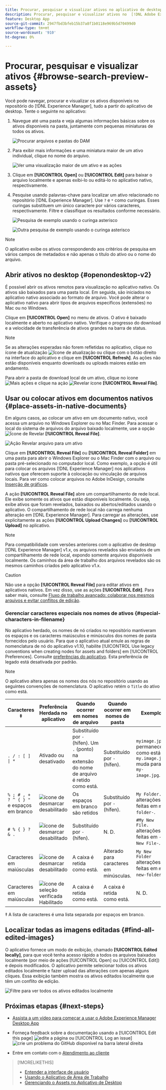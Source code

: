 ```yaml
---
title: Procurar, pesquisar e visualizar ativos no aplicativo de desktop [!DNL Experience Manager]
description: Procurar, pesquisar e visualizar ativos no  [!DNL Adobe Experience Manager] aplicativo de desktop.
feature: Desktop App
source-git-commit: 2947fbd3bfeb15b37a8f1b0118e969b5d70499d0
workflow-type: tm+mt
source-wordcount: '910'
ht-degree: 0%

---
```



# Procurar, pesquisar e visualizar ativos {#browse-search-preview-assets}

Você pode navegar, procurar e visualizar os ativos disponíveis no repositório do [!DNL Experience Manager], tudo a partir do aplicativo de desktop. Tente o seguinte no aplicativo:

1. Navegue até uma pasta e veja algumas informações básicas sobre os ativos disponíveis na pasta, juntamente com pequenas miniaturas de todos os ativos.

   ![Procurar arquivos e pastas do DAM](assets/browse_folder_da2.png "Procurar os arquivos e pastas do DAM")

1. Para exibir mais informações e uma miniatura maior de um ativo individual, clique no nome do arquivo.

   ![Ver uma visualização maior de um ativo e as ações](assets/large_preview_actions_da2.png "Ver uma visualização maior de um ativo e ações")

1. Clique em **[!UICONTROL Open]** ou **[!UICONTROL Edit]** para baixar o arquivo localmente e apenas exibi-lo ou editá-lo no aplicativo nativo, respectivamente.
1. Pesquise usando palavras-chave para localizar um ativo relacionado no repositório [!DNL Experience Manager]. Use `?` e `*` como curingas. Esses curingas substituem um único caractere por vários caracteres, respectivamente. Filtre e classifique os resultados conforme necessário.

   ![Pesquisa de exemplo usando o curinga asterisco](assets/search_wildcard_da2.png "Pesquisa de exemplo usando o curinga asterisco")

   ![Outra pesquisa de exemplo usando o curinga asterisco](assets/search_wildcard2_da2.png "Outra pesquisa de exemplo com posicionamento diferente do curinga asterisco")

>[!NOTE]
>
>O aplicativo exibe os ativos correspondendo aos critérios de pesquisa em vários campos de metadados e não apenas o título do ativo ou o nome do arquivo.

## Abrir ativos no desktop {#openondesktop-v2}

É possível abrir os ativos remotos para visualização no aplicativo nativo. Os ativos são baixados para uma pasta local. Em seguida, são iniciados no aplicativo nativo associado ao formato de arquivo. Você pode alterar o aplicativo nativo para abrir tipos de arquivos específicos (extensões) no Mac ou no Windows.

Clique em **[!UICONTROL Open]** no menu de ativos. O ativo é baixado localmente e aberto no aplicativo nativo. Verifique o progresso do download e a velocidade de transferência de ativos grandes na barra de status.

<!-- ![Download progress bar for large-sized assets](assets/download_status_bar_da2.png "Download progress bar for large-sized assets")
-->

>[!NOTE]
>
>Se as alterações esperadas não forem refletidas no aplicativo, clique no ícone de atualização ![Ícone de atualização](assets/do-not-localize/refresh.png) ou clique com o botão direito na interface do aplicativo e clique em **[!UICONTROL Refresh]**. As ações não estão disponíveis enquanto downloads ou uploads maiores estão em andamento.

Para abrir a pasta de download local de um ativo, clique no ícone ![Mais ações](assets/do-not-localize/more2_da2.png) e clique na ação ![Revelar ícone](assets/do-not-localize/reveal_action2_da2.png) **[!UICONTROL Reveal File]**.

## Usar ou colocar ativos em documentos nativos {#place-assets-in-native-documents}

Em alguns casos, ao colocar um ativo em um documento nativo, você acessa um arquivo no Windows Explorer ou no Mac Finder. Para acessar o local do sistema de arquivos do arquivo baixado localmente, use a opção ![Ícone de Revelar](assets/do-not-localize/reveal_action2_da2.png) **[!UICONTROL Reveal File]**.

![Ação Revelar arquivo para um ativo](assets/revealfile_action_da2.png "Ação Revelar arquivo para um ativo")

Clique em **[!UICONTROL Reveal File]** ou **[!UICONTROL Reveal Folder]** em uma pasta para abrir o Windows Explorer ou o Mac Finder com o arquivo ou pasta pré-selecionado no computador local. Como exemplo, a opção é útil para colocar os arquivos [!DNL Experience Manager] nos aplicativos nativos que oferecem suporte à colocação ou vinculação de arquivos locais. Para ver como colocar arquivos no Adobe InDesign, consulte [Inserção de gráficos](https://helpx.adobe.com/br/indesign/using/placing-graphics.html).

A ação **[!UICONTROL Reveal File]** abre um compartilhamento de rede local. Ele exibe somente os ativos que estão disponíveis localmente. Ou seja, exibe ativos que foram revelados, baixados ou abertos/editados usando o aplicativo. O compartilhamento de rede local não carrega nenhuma alteração em [!DNL Experience Manager]. Para carregar as alterações, use explicitamente as ações **[!UICONTROL Upload Changes]** ou **[!UICONTROL Upload]** no aplicativo.

>[!NOTE]
>
>Para compatibilidade com versões anteriores com o aplicativo de desktop [!DNL Experience Manager] v1.x, os arquivos revelados são enviados de um compartilhamento de rede local, expondo somente arquivos disponíveis localmente. Os caminhos da área de trabalho dos arquivos revelados são os mesmos caminhos criados pelo aplicativo v1.x.

>[!CAUTION]
>
>Não use a opção **[!UICONTROL Reveal File]** para editar ativos em aplicativos nativos. Em vez disso, use as ações **[!UICONTROL Edit]**. Para saber mais, consulte [Fluxo de trabalho avançado: colaborar nos mesmos arquivos e evitar conflitos de edição](#adv-workflow-collaborate-avoid-conflicts).

### Gerenciar caracteres especiais nos nomes de ativos {#special-characters-in-filename}

No aplicativo herdado, os nomes de nó criados no repositório mantiveram os espaços e os caracteres maiúsculos e minúsculos dos nomes de pasta fornecidos pelo usuário. Para que o aplicativo atual emule as regras de nomenclatura de nó do aplicativo v1.10, habilite [!UICONTROL Use legacy conventions when creating nodes for assets and folders] em [!UICONTROL Preferences]. Consulte [preferências do aplicativo](/help/using/install-upgrade.md#set-preferences). Esta preferência de legado está desativada por padrão.

>[!NOTE]
>
>O aplicativo altera apenas os nomes dos nós no repositório usando as seguintes convenções de nomenclatura. O aplicativo retém o `Title` do ativo como está.

| Caracteres ‡ | Preferência Herdada no aplicativo | Quando ocorrer em nomes de arquivo | Quando ocorrer em nomes de pasta | Exemplo |
|---|---|---|---|---|
| `. / : [ ] \| *` | Ativado ou desativado | Substituído por `-` (hífen). Um `.` (ponto) na extensão do nome de arquivo é retido como está. | Substituído por `-` (hífen). | `myimage.jpg` permanece como está e `my.image.jpg` muda para `my-image.jpg`. |
| `% ; # , + ? ^ { } "` e espaços em branco | ![ícone de desmarcar](assets/do-not-localize/deselect-icon.png) desabilitado | Os espaços em branco são retidos | Substituído por `-` (hífen). | `My Folder.` alterações feitas em `my-folder-`. |
| `# % { } ? & .` | ![ícone de desmarcar](assets/do-not-localize/deselect-icon.png) desabilitado | Substituído por `-` (hífen). | N. D. | `#My New File.` alterações feitas em `-My New File-`. |
| Caracteres em maiúsculas | ![ícone de desmarcar](assets/do-not-localize/deselect-icon.png) desabilitado | A caixa é retida como está. | Alterado para caracteres em minúsculas. | `My New Folder` alterações feitas em `my-new-folder`. |
| Caracteres em maiúsculas | ![ícone de seleção verificada](assets/do-not-localize/selection-checked-icon.png) Habilitado | A caixa é retida como está. | A caixa é retida como está. | N. D. |

‡ A lista de caracteres é uma lista separada por espaços em branco.

## Localizar todas as imagens editadas {#find-all-edited-images}

O aplicativo fornece um modo de exibição, chamado **[!UICONTROL Edited locally]**, para que você tenha acesso rápido a todos os arquivos baixados localmente (por meio de ações [!UICONTROL Open] ou [!UICONTROL Edit]) e depois modificados. O aplicativo permite selecionar todos os ativos editados localmente e fazer upload das alterações com apenas alguns cliques. Essa exibição também mostra os ativos editados localmente que têm um conflito de edição.

![Filtre para ver todos os ativos editados localmente](assets/edited_locally_filter_da2.png "Por exemplo, filtre para ver todos os ativos editados localmente para um carregamento em massa de edições")

## Próximas etapas {#next-steps}

* [Assista a um vídeo para começar a usar o Adobe Experience Manager Desktop App](https://experienceleague.adobe.com/pt-br/docs/experience-manager-learn/assets/creative-workflows/aem-desktop-app)

* Forneça feedback sobre a documentação usando a [!UICONTROL Edit this page] ![edite a página](assets/do-not-localize/edit-page.png) ou [!UICONTROL Log an issue] ![crie um problema do GitHub](assets/do-not-localize/github-issue.png) disponível na barra lateral direita

* Entre em contato com o [Atendimento ao cliente](https://experienceleague.adobe.com/pt-br?support-solution=General#support)

>[!MORELIKETHIS]
>
>* [Entender a interface de usuário](/help/using/user-interface.md)
>* [Usando o Aplicativo de Área de Trabalho](/help/using/using-desktop-app.md)
>* [Gerenciando o Assets no Aplicativo de Desktop](/help/using/assets-management-tasks.md)
